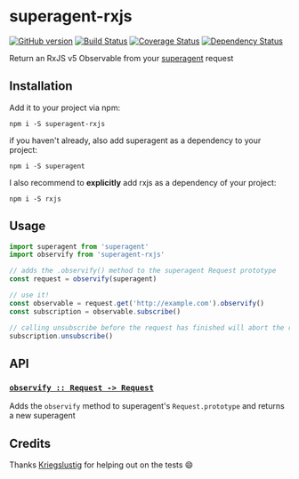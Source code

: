 # superagent-rxjs
[![GitHub version](https://badge.fury.io/gh/mrtnbroder%2Fsuperagent-rxjs.svg)](https://badge.fury.io/gh/mrtnbroder%2Fsuperagent-rxjs)
[![Build Status](https://travis-ci.org/mrtnbroder/superagent-rxjs.svg?branch=master)](https://travis-ci.org/mrtnbroder/superagent-rxjs)
[![Coverage Status](https://coveralls.io/repos/github/mrtnbroder/superagent-rxjs/badge.svg?branch=master)](https://coveralls.io/github/mrtnbroder/superagent-rxjs?branch=master)
[![Dependency Status](https://dependencyci.com/github/mrtnbroder/superagent-rxjs/badge)](https://dependencyci.com/github/mrtnbroder/superagent-rxjs)

Return an RxJS v5 Observable from your [superagent](https://visionmedia.github.io/superagent/) request

## Installation

Add it to your project via npm:

```shell
npm i -S superagent-rxjs
```

if you haven't already, also add superagent as a dependency to your project:

```shell
npm i -S superagent
```

I also recommend to **explicitly** add rxjs as a dependency of your project:

```shell
npm i -S rxjs
```

## Usage

```js
import superagent from 'superagent'
import observify from 'superagent-rxjs'

// adds the .observify() method to the superagent Request prototype
const request = observify(superagent)

// use it!
const observable = request.get('http://example.com').observify()
const subscription = observable.subscribe()

// calling unsubscribe before the request has finished will abort the request
subscription.unsubscribe()
```

## API

### [`observify :: Request -> Request`](https://github.com/mrtnbroder/superagent-rxjs/blob/master/src/index.js#L4-L25)

Adds the `observify` method to superagent's `Request.prototype` and returns a new superagent

## Credits

Thanks [Kriegslustig](https://github.com/Kriegslustig) for helping out on the tests 😄

